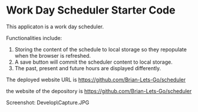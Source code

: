# Work Day Scheduler Starter Code

This applicaton is a work day scheduler. 

Functionalities include:
1. Storing the content of the schedule to local storage so they repopulate when the browser is refreshed.
3. A save button will commit the scheduler content to local storage.
2. The past, present and future hours are displayed differently.

The deployed website URL is https://github.com/Brian-Lets-Go/scheduler

the website of the depository is https://github.com/Brian-Lets-Go/scheduler

Screenshot: 
Develop\Capture.JPG